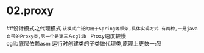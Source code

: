 # 02.proxy
##设计模式之代理模式
`该模式广泛的用于Spring等框架,具体实现方式 有两种,一是java自带的Proxy类,另一个是第三方cglib `
Proxy速度较慢  
cglib底层依赖asm 运行时创建类的子类做代理类,原理上更快一点!
